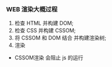 ### WEB 渲染大概过程
1. 检查 HTML 并构建 DOM;
2. 检查 CSS 并构建 CSSOM;
3. 将 CSSOM 和 DOM 结合 并构建渲染树;
4. 渲染

+ CSSOM渲染 会阻止 js 的运行